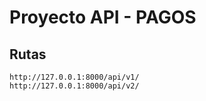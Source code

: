# Proyecto API - PAGOS

## Rutas
    http://127.0.0.1:8000/api/v1/
    http://127.0.0.1:8000/api/v2/